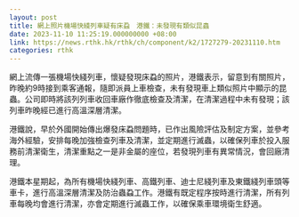 ```yaml
---
layout: post
title: 網上照片機場快綫列車疑有床蝨　港鐵：未發現有類似昆蟲
date: 2023-11-10 11:25:19.000000000 +08:00
link: https://news.rthk.hk/rthk/ch/component/k2/1727279-20231110.htm
categories: rthk
---
```


網上流傳一張機場快綫列車，懷疑發現床蝨的照片，港鐵表示，留意到有關照片，昨晚約9時接到乘客通報，隨即派員上車檢查，未有發現車上類似照片中顯示的昆蟲。公司即時將該列列車收回車廠作徹底檢查及清潔，在清潔過程中未有發現；該列車昨晚經已進行高溫深層清潔。

港鐵說，早於外國開始傳出爆發床蝨問題時，已作出風險評估及制定方案，並參考海外經驗，安排每晚加強檢查列車及清潔，並定期進行滅蟲，以確保列車於投入服務前清潔衛生，清潔重點之一是非金屬的座位，若發現列車有異常情況，會回廠清理。

港鐵本星期起，為所有機場快綫列車、高鐵列車、迪士尼綫列車及東鐵綫列車頭等車卡，進行高溫深層清潔及防治蟲蝨工作。港鐵有既定程序按時進行清潔，所有列車每晚均會進行清潔，亦會定期進行滅蟲工作，以確保乘車環境衛生舒適。
